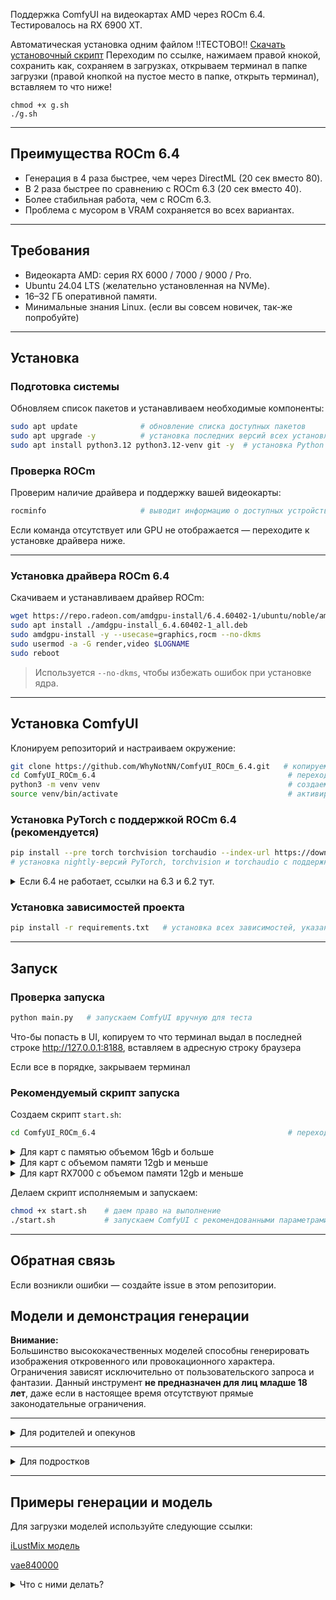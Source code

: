 
Поддержка ComfyUI на видеокартах AMD через ROCm 6.4.  
Тестировалось на RX 6900 XT.

Автоматическая установка одним файлом
!!ТЕСТОВО!!
[Скачать установочный скрипт](https://raw.githubusercontent.com/WhyNotNN/ComfyUI_ROCm_6.4/master/tests/g.sh)
Переходим по ссылке, нажимаем правой кнокой, сохранить как, сохраняем в загрузках, открываем терминал в папке загрузки (правой кнопкой на пустое место в папке, открыть терминал), вставляем то что ниже!
```
chmod +x g.sh
./g.sh
```

---

## Преимущества ROCm 6.4

- Генерация в 4 раза быстрее, чем через DirectML (20 сек вместо 80).
- В 2 раза быстрее по сравнению с ROCm 6.3 (20 сек вместо 40).
- Более стабильная работа, чем с ROCm 6.3.
- Проблема с мусором в VRAM сохраняется во всех вариантах.

---

## Требования

- Видеокарта AMD: серия RX 6000 / 7000 / 9000 / Pro.
- Ubuntu 24.04 LTS (желательно установленная на NVMe).
- 16–32 ГБ оперативной памяти.
- Минимальные знания Linux. (если вы совсем новичек, так-же попробуйте)

---

## Установка

### Подготовка системы

Обновляем список пакетов и устанавливаем необходимые компоненты:

```bash
sudo apt update              # обновление списка доступных пакетов
sudo apt upgrade -y          # установка последних версий всех установленных пакетов
sudo apt install python3.12 python3.12-venv git -y  # установка Python 3.12, инструментов для виртуального окружения и Git
```

### Проверка ROCm

Проверим наличие драйвера и поддержку вашей видеокарты:

```bash
rocminfo                     # выводит информацию о доступных устройствах ROCm
```

Если команда отсутствует или GPU не отображается — переходите к установке драйвера ниже.

---

### Установка драйвера ROCm 6.4

Скачиваем и устанавливаем драйвер ROCm:

```bash
wget https://repo.radeon.com/amdgpu-install/6.4.60402-1/ubuntu/noble/amdgpu-install_6.4.60402-1_all.deb  # загрузка установщика
sudo apt install ./amdgpu-install_6.4.60402-1_all.deb                                                    # установка пакета
sudo amdgpu-install -y --usecase=graphics,rocm --no-dkms                                                 # установка драйвера с поддержкой ROCm и графики
sudo usermod -a -G render,video $LOGNAME                                                                 # добавление пользователя в группы доступа к GPU
sudo reboot                                                                                              # перезагрузка системы для применения
```

> Используется `--no-dkms`, чтобы избежать ошибок при установке ядра.

---

## Установка ComfyUI

Клонируем репозиторий и настраиваем окружение:

```bash
git clone https://github.com/WhyNotNN/ComfyUI_ROCm_6.4.git   # копируем репозиторий
cd ComfyUI_ROCm_6.4                                           # переходим в папку проекта
python3 -m venv venv                                          # создаем виртуальное окружение
source venv/bin/activate                                      # активируем окружение
```

### Установка PyTorch с поддержкой ROCm 6.4 (рекомендуется)

```bash
pip install --pre torch torchvision torchaudio --index-url https://download.pytorch.org/whl/nightly/rocm6.4
# установка nightly-версий PyTorch, torchvision и torchaudio с поддержкой ROCm 6.4
```
<details>
<summary>Если 6.4 не работает, ссылки на 6.3 и 6.2 тут.</summary>
  
```bash
pip uninstall torch torchvision torchaudio
pip install torch torchvision torchaudio --index-url https://download.pytorch.org/whl/nightly/rocm6.3
# установка PyTorch, torchvision и torchaudio с поддержкой ROCm 6.3
```
```bash
pip uninstall torch torchvision torchaudio
pip install torch torchvision torchaudio --index-url https://download.pytorch.org/whl/nightly/rocm6.2
# установка PyTorch, torchvision и torchaudio с поддержкой ROCm 6.2
```
</details>

### Установка зависимостей проекта

```bash
pip install -r requirements.txt   # установка всех зависимостей, указанных в проекте
```

---

## Запуск

### Проверка запуска

```bash
python main.py   # запускаем ComfyUI вручную для теста
```
Что-бы попасть в UI, копируем то что терминал выдал в последней строке http://127.0.0.1:8188, вставляем в адресную строку браузера

Если все в порядке, закрываем терминал

### Рекомендуемый скрипт запуска

Создаем скрипт `start.sh`:

```bash
cd ComfyUI_ROCm_6.4                                           # переходим в папку проекта
```
<details>
<summary>Для карт с памятью объемом 16gb и больше</summary>

```bash
# копируйте все что между полос
_____
cat << 'EOF' > start.sh                                    
#!/bin/bash
source venv/bin/activate
TORCH_ROCM_AOTRITON_ENABLE_EXPERIMENTAL=1 python main.py --use-pytorch-cross-attention
EOF
_____
```
</details>
<details>
<summary>Для карт с объемом памяти 12gb и меньше</summary>
  
```bash
# копируйте все что между полос
_____
cat << 'EOF' > start.sh                                    
#!/bin/bash
source venv/bin/activate
TORCH_ROCM_AOTRITON_ENABLE_EXPERIMENTAL=1 HSA_OVERRIDE_GFX_VERSION=10.3.0 python main.py python main.py --use-pytorch-cross-attention --lowvram
EOF
_____

```
</details>
<details>
<summary>Для карт RX7000 с объемом памяти 12gb и меньше</summary>
  
```bash
# копируйте все что между полос
_____
cat << 'EOF' > start.sh                                    
#!/bin/bash
source venv/bin/activate
TORCH_ROCM_AOTRITON_ENABLE_EXPERIMENTAL=1 HSA_OVERRIDE_GFX_VERSION=11.0.0 python main.py python main.py --use-pytorch-cross-attention --lowvram
EOF
_____
```
</details>

Делаем скрипт исполняемым и запускаем:

```bash
chmod +x start.sh    # даем право на выполнение
./start.sh           # запускаем ComfyUI с рекомендованными параметрами для AMD
```

---

## Обратная связь

Если возникли ошибки — создайте issue в этом репозитории.


## Модели и демонстрация генерации

**Внимание:**  
Большинство высококачественных моделей способны генерировать изображения откровенного или провокационного характера.  
Ограничения зависят исключительно от пользовательского запроса и фантазии. Данный инструмент **не предназначен для лиц младше 18 лет**,
даже если в настоящее время отсутствуют прямые законодательные ограничения.

---
<details>
<summary>Для родителей и опекунов</summary>
  
Перед тем как предоставить подросткам или детям доступ к подобным генераторам, обязательно изучите потенциальные риски.  
Данный инструмент **не предназначен для лиц младше 18 лет**, даже если в настоящее время отсутствуют прямые законодательные ограничения.

---
</details>

---
<details>
<summary>Для подростков</summary>
Бесконтрольное использование генеративных моделей может **негативно повлиять на психику**.  
Если вы:
- чувствуете, что тратите слишком много времени на генерацию;
- теряете интерес к реальным людям и событиям;
- не можете остановиться;

немедленно обратитесь за поддержкой — к родителям или психологу.  
Это не стыдно. Это важно.

---
</details>

---


## Примеры генерации и модель

Для загрузки моделей используйте следующие ссылки:

[iLustMix модель](https://civitai.com/api/download/models/2017049?type=Model&format=SafeTensor&size=pruned&fp=fp16)


[vae840000](https://huggingface.co/stabilityai/sd-vae-ft-mse-original/resolve/main/vae-ft-mse-840000-ema-pruned.safetensors)


<details>
<summary>Что с ними делать?</summary>
___
Скачайте iLustMix модель, и переместите ее в папку

/home/ComfyUI_ROCm_6.4/models/checkpoints

Скачайте vae модель, и переместите ее в папку

/home/ComfyUI_ROCm_6.4/models/vae
___

Откройте ComfyUI

Нажмите "Рабочий процесс">"Посмотреть шаблоны">"Выберите первый шаблон под названием Генерация изображений"

ComfyUi откроет шаблон и попросит скачать модель, проигнорируйте и закройте (у нас уже есть скачанная модель)

В шаблоне будет несколько разных геометрических нод связаных между собой

Ваша задача найти ноду Cheсkpoint (она самая первая)

В самом низу этой ноды, буде выбор модели, выберите iLustMix_v80.safetensors
____
Найдите ноду KSampler

Установите указанные настройки:

сид - не трогайте
Управление генерации - не трогайте
Шаги - 25
cfg - 7.0
название_семплера - Euler_ancestral
scheduler - не трогайте
Шумоподавление - не трогайте
___

Сделайте пробную генерацию

___

Найдите ноду с названием "Пустое латентное изображение"

Установите значение:

ширина - 832
высота - 1216
размер_пакета - не трогайте
___

Сделайте пробную генерацию
___


<details>
<summary>Пример хорошего промта</summary>
Верхний промт - Положительный

  ```
lazypos,masterpiece, best quality, amazing quality, very aesthetic, detailed eyes, perfect eyes, realistic eyes, absurdres, very awa, (depth of field:1.2),
close up, point of view, from side, dutch angle, (kuroi susumu:1.4), (white gorilla \(okamoto\):1.3),  promotional art, 
simple background, two-tone background, black background, red background, 
1girl, wavy hair, black hair, red hair, medium hair, bright blue eye, fedora,  hat over one eye, evil grin, eye glowing, medium breasts, white lace leotard,   strapless, leather crop jacket, bomber jacket, sleeves rolled up, bracelets,
head down, sideways glance, 
grunge, fashion, high contrast, breasts focus,
multicolored, bright, 
gs_ill,jeddtl02,pinkretroanime,
```

Нижний промт - негативный, то что не хотим видеть

```
lazyneg, poorly detailed, jpeg artifacts, worst quality, bad quality, lowres, bad anatomy, deformed face,animal ears,extra fingers,oversaturation,bad anthropometry, face tattoo,
```
</details>
</details>


